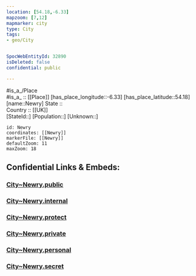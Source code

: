 ```yaml
---
location: [54.18,-6.33] 
mapzoom: [7,12] 
mapmarker: city 
type: City
tags:
- geo/City


SpocWebEntityId: 32890
isDeleted: false
confidential: public

---
```

#is_a_/Place  
#is_a_ :: [[Place]] 
[has_place_longitude::-6.33] 
[has_place_latitude::54.18] 
[name::Newry] 
State ::  
Country :: [[UK]]  
[StateId::] 
[Population::] 
[Unknown::] 


```leaflet
id: Newry
coordinates: [[Newry]] 
markerFile: [[Newry]] 
defaultZoom: 11 
maxZoom: 18
```


## Confidential Links & Embeds: 

### [City~Newry.public](/_public/\Earth\Continent\Europe\Europe~North\UK\Ireland~North\counties~Ireland~North\Newry_and_MourneCity~Newry.public.md) 

### [City~Newry.internal](/_internal/\Earth\Continent\Europe\Europe~North\UK\Ireland~North\counties~Ireland~North\Newry_and_MourneCity~Newry.internal.md) 

### [City~Newry.protect](/_protect/\Earth\Continent\Europe\Europe~North\UK\Ireland~North\counties~Ireland~North\Newry_and_MourneCity~Newry.protect.md) 

### [City~Newry.private](/_private/\Earth\Continent\Europe\Europe~North\UK\Ireland~North\counties~Ireland~North\Newry_and_MourneCity~Newry.private.md) 

### [City~Newry.personal](/_personal/\Earth\Continent\Europe\Europe~North\UK\Ireland~North\counties~Ireland~North\Newry_and_MourneCity~Newry.personal.md) 

### [City~Newry.secret](/_secret/\Earth\Continent\Europe\Europe~North\UK\Ireland~North\counties~Ireland~North\Newry_and_MourneCity~Newry.secret.md)

